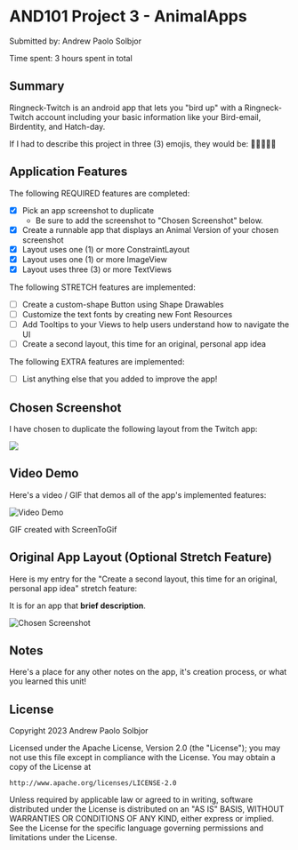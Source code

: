 
# AND101 Project 3 - AnimalApps

Submitted by: Andrew Paolo Solbjor

Time spent: 3 hours spent in total

## Summary

Ringneck-Twitch is an android app that lets you "bird up" with a Ringneck-Twitch account including your basic information like your Bird-email, Birdentity, and Hatch-day.

If I had to describe this project in three (3) emojis, they would be: 👨‍💻🐤👍🏻

## Application Features

The following REQUIRED features are completed:

- [x] Pick an app screenshot to duplicate
  - Be sure to add the screenshot to "Chosen Screenshot" below.
- [x] Create a runnable app that displays an Animal Version of your chosen screenshot
- [x] Layout uses one (1) or more ConstraintLayout
- [x] Layout uses one (1) or more ImageView
- [x] Layout uses three (3) or more TextViews

The following STRETCH features are implemented:

- [ ] Create a custom-shape Button using Shape Drawables
- [ ] Customize the text fonts by creating new Font Resources
- [ ] Add Tooltips to your Views to help users understand how to navigate the UI
- [ ] Create a second layout, this time for an original, personal app idea

The following EXTRA features are implemented:

- [ ] List anything else that you added to improve the app!

## Chosen Screenshot

I have chosen to duplicate the following layout from the Twitch app:

![](https://designvault.io/shot/1828-0901232058/#shot-detail.png)

## Video Demo

Here's a video / GIF that demos all of the app's implemented features:

<img src='https://i.imgur.com/bBjZRdy.gif' title='Video Demo' width='' alt='Video Demo' />

GIF created with ScreenToGif

## Original App Layout (Optional Stretch Feature)

Here is my entry for the "Create a second layout, this time for an original, personal app idea" stretch feature:

It is for an app that **brief description**.

<img src='http://example.com/link/to/your/image.png' title='Chosen Screenshot' width='' alt='Chosen Screenshot' />

## Notes

Here's a place for any other notes on the app, it's creation process, or what you learned this unit!

## License

Copyright 2023 Andrew Paolo Solbjor

Licensed under the Apache License, Version 2.0 (the "License");
you may not use this file except in compliance with the License.
You may obtain a copy of the License at

    http://www.apache.org/licenses/LICENSE-2.0

Unless required by applicable law or agreed to in writing, software
distributed under the License is distributed on an "AS IS" BASIS,
WITHOUT WARRANTIES OR CONDITIONS OF ANY KIND, either express or implied.
See the License for the specific language governing permissions and
limitations under the License.
